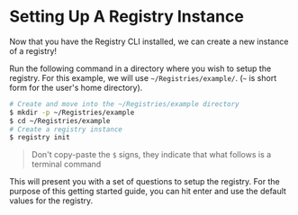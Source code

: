 # Setting Up A Registry Instance

Now that you have the Registry CLI installed, we can create a new instance of a
registry!

Run the following command in a directory where you wish to setup the registry.
For this example, we will use `~/Registries/example/`. (`~` is short form for
the user's home directory).

```sh
# Create and move into the ~/Registries/example directory
$ mkdir -p ~/Registries/example
$ cd ~/Registries/example
# Create a registry instance
$ registry init
```

> Don't copy-paste the `$` signs, they indicate that what follows is a terminal
> command

This will present you with a set of questions to setup the registry. For the
purpose of this getting started guide, you can hit enter and use the default
values for the registry.
